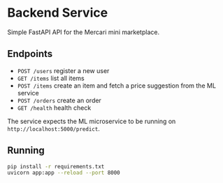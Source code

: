 # Backend Service

Simple FastAPI API for the Mercari mini marketplace.

## Endpoints
- `POST /users` register a new user
- `GET /items` list all items
- `POST /items` create an item and fetch a price suggestion from the ML service
- `POST /orders` create an order
- `GET /health` health check

The service expects the ML microservice to be running on `http://localhost:5000/predict`.

## Running
```bash
pip install -r requirements.txt
uvicorn app:app --reload --port 8000
```

